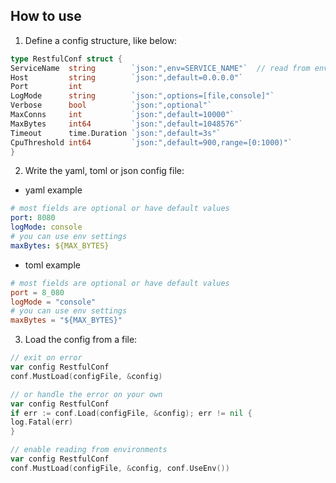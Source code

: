 ## How to use

1. Define a config structure, like below:

```go
type RestfulConf struct {
ServiceName  string        `json:",env=SERVICE_NAME"`  // read from env automatically
Host         string        `json:",default=0.0.0.0"`
Port         int
LogMode      string        `json:",options=[file,console]"`
Verbose      bool          `json:",optional"`
MaxConns     int           `json:",default=10000"`
MaxBytes     int64         `json:",default=1048576"`
Timeout      time.Duration `json:",default=3s"`
CpuThreshold int64         `json:",default=900,range=[0:1000)"`
}
```

2. Write the yaml, toml or json config file:

- yaml example

```yaml
# most fields are optional or have default values
port: 8080
logMode: console
# you can use env settings
maxBytes: ${MAX_BYTES}
```

- toml example

```toml
# most fields are optional or have default values
port = 8_080
logMode = "console"
# you can use env settings
maxBytes = "${MAX_BYTES}"
```

3. Load the config from a file:

```go
// exit on error
var config RestfulConf
conf.MustLoad(configFile, &config)

// or handle the error on your own
var config RestfulConf
if err := conf.Load(configFile, &config); err != nil {
log.Fatal(err)
}

// enable reading from environments
var config RestfulConf
conf.MustLoad(configFile, &config, conf.UseEnv())
```

